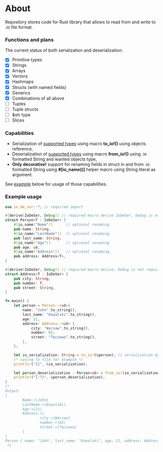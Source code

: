 # About
Repository stores code for Rust library that allows to read from and write to .io file format.

### Functions and plans
The current status of both serialization and deserialization:
- [X] Primitive types
- [X] Strings
- [X] Arrays
- [X] Vectors
- [X] Hashmaps
- [X] Structs (with named fields)
- [X] Generics
- [X] Combinations of all above
- [ ] Tuples
- [ ] Tuple structs
- [ ] &str type
- [ ] Slices

### Capabilities
 - Serialization of [supported types](#functions-and-plans) using macro **to_io!()** using objects reference,
 - Deserialization of [supported types](#functions-and-plans) using macro **from_io!()** using .io formatted String and wanted objects type,
 - **Only decorative!** support for renaming fields in struct in and from .io formatted String using **#[io_name()]** helper macro using String literal as argument.

See [example](#example-usage) below for usage of those capabilities.


### Example usage
```rust
use io_de_ser::*; // required import

#[derive(IoDeSer, Debug)] // required macro derive IoDeSer, Debug is not required
struct Person<T : IoDeSer> {
    #[io_name("Name")]		// optional renaming
    pub name: String,
    #[io_name("LastName")]	// optional renaming
    pub last_name: String,
    #[io_name("Age")]		// optional renaming
    pub age: u8,
    #[io_name("Address")]	// optional renaming
    pub address: Address<T>,
}

#[derive(IoDeSer, Debug)] // required macro derive, Debug is not required
struct Address<T : IoDeSer> {
    pub city: String,
    pub number: T,
    pub street: String,
}

fn main() {
    let person = Person::<u8>{
        name: "John".to_string(),
        last_name: "Kowalski".to_string(),
        age: 21,
        address: Address::<u8> {
            city: "Warsaw".to_string(),
            number: 65,
            street: "Tęczowa".to_string(),
        },
    };

    let io_serialization: String = to_io!(&person); // serialization by reference
    /* saving to file for example */
    println!("{}", &io_serialization);

    let person_deserialization : Person<u8> = from_io!(io_serialization, Person<u8>); // deserialization
    println!("{:?}", &person_deserialization);
}
/*
Output:
|
        Name->|John|
        LastName->|Kowalski|
        Age->|21|
        Address->|
                city->|Warsaw|
                number->|65|
                street->|Tęczowa|
        |
|
Person { name: "John", last_name: "Kowalski", age: 21, address: Address { city: "Warsaw", number: 65, street: "Tęczowa" } }
 */
```
